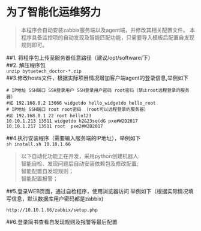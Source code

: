 # 为了智能化运维努力 #
>本程序会自动安装zabbix服务端以及agent端，并修改其相关配置文件。
>本程序具备监控项的自动发现及智能匹配功能，只需要导入模板后配置自发现规则即可。

##1. 将程序包上传至服务器任意路径（建议/opt/software/下）\
##2. 解压程序包 \
`unzip bytuetech_doctor-*.zip`\
##3.修改hosts文件，根据实际项目情况增加客户端agent的登录信息,举例如下

```# 请严格按照规定格式填写如下信息
# IP地址 SSH端口 SSH登录用户 SSH登录用户密码 root密码（禁止root远程登录的服务器）
#如 192.168.0.2 13666 widgetdo hello_widgetdo hello_root
# IP地址 SSH端口 root root密码 （root可以远程登录的服务器）
#如 192.168.0.1 22 root hello123
10.10.1.213 13511 widgetdo h2&23sq(dG pxe#W2D2017
10.10.1.217 13511 root  pxe2#W2D2017
```
##4.执行安装程序（需要输入服务端的IP地址），举例如下\
`sh install.sh 10.10.1.66`
>以下自动化功能正在开发，采用python创建机器人:\
智能自检、发现问题后自动安装依赖包及修改配置;\
智能配置自发现规则；\
智能配置报警；
>
##5.登录WEB页面，通过自检程序，使用浏览器访问 举例如下（根据实际情况填写信息，默认数据库用户密码都是zabbix)  

`http://10.10.1.66/zabbix/setup.php`  

##6.登录简书查看自发现规则及报警等最后配置
